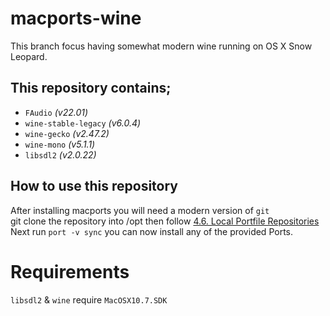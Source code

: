 # macports-wine
This branch focus having somewhat modern wine running on OS X Snow Leopard.

## This repository contains;
- `FAudio` *(v22.01)*
- `wine-stable-legacy` *(v6.0.4)*
- `wine-gecko` *(v2.47.2)*
- `wine-mono` *(v5.1.1)*
- `libsdl2` *(v2.0.22)*

## How to use this repository
After installing macports you will need a modern version of `git`\
git clone the repository into /opt then follow [4.6. Local Portfile Repositories](https://guide.macports.org/#development.local-repositories)\
Next run `port -v sync` you can now install any of the provided Ports.

# Requirements 
`libsdl2` & `wine` require `MacOSX10.7.SDK`
